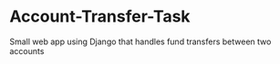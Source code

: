 # Account-Transfer-Task
Small web app using Django that handles fund transfers between two accounts
